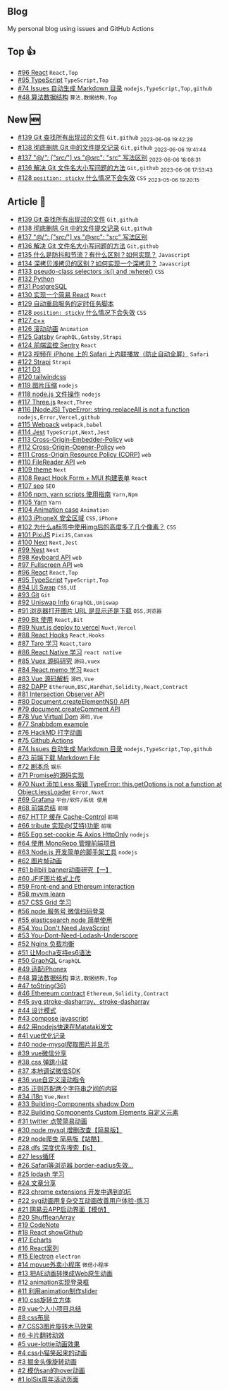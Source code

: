 ## Blog
My personal blog using issues and GitHub Actions

## Top 👍 
- [#96 React](https://github.com/xiaotiandada/blog/issues/96) `React,Top`
- [#95 TypeScript](https://github.com/xiaotiandada/blog/issues/95) `TypeScript,Top`
- [#74 Issues 自动生成 Markdown 目录](https://github.com/xiaotiandada/blog/issues/74) `nodejs,TypeScript,Top,github`
- [#48 算法数据结构](https://github.com/xiaotiandada/blog/issues/48) `算法,数据结构,Top`

## New  🆕 
- [#139 Git 查找所有出现过的文件](https://github.com/xiaotiandada/blog/issues/139) `Git,github` <sub><time datetime="2023-06-06 19:42:29">2023-06-06 19:42:29</time></sub>
- [#138 彻底删除 Git 中的文件提交记录](https://github.com/xiaotiandada/blog/issues/138) `Git,github` <sub><time datetime="2023-06-06 19:41:44">2023-06-06 19:41:44</time></sub>
- [#137 "@/*": ["src/*"] vs "@src": "src" 写法区别](https://github.com/xiaotiandada/blog/issues/137)  <sub><time datetime="2023-06-06 18:08:31">2023-06-06 18:08:31</time></sub>
- [#136 解决 Git 文件名大小写问题的方法](https://github.com/xiaotiandada/blog/issues/136) `Git,github` <sub><time datetime="2023-06-06 17:53:43">2023-06-06 17:53:43</time></sub>
- [#128 `position: sticky` 什么情况下会失效](https://github.com/xiaotiandada/blog/issues/128) `CSS` <sub><time datetime="2023-05-06 19:20:15">2023-05-06 19:20:15</time></sub>

## Article  📄 
- [#139 Git 查找所有出现过的文件](https://github.com/xiaotiandada/blog/issues/139) `Git,github`
- [#138 彻底删除 Git 中的文件提交记录](https://github.com/xiaotiandada/blog/issues/138) `Git,github`
- [#137 "@/*": ["src/*"] vs "@src": "src" 写法区别](https://github.com/xiaotiandada/blog/issues/137) 
- [#136 解决 Git 文件名大小写问题的方法](https://github.com/xiaotiandada/blog/issues/136) `Git,github`
- [#135 什么是防抖和节流？有什么区别？如何实现？](https://github.com/xiaotiandada/blog/issues/135) `Javascript`
- [#134 深拷贝浅拷贝的区别？如何实现一个深拷贝？](https://github.com/xiaotiandada/blog/issues/134) `Javascript`
- [#133 pseudo-class selectors :is() and :where()](https://github.com/xiaotiandada/blog/issues/133) `CSS`
- [#132 Python](https://github.com/xiaotiandada/blog/issues/132) 
- [#131 PostgreSQL](https://github.com/xiaotiandada/blog/issues/131) 
- [#130 实现一个简易 React](https://github.com/xiaotiandada/blog/issues/130) `React`
- [#129 自动重启服务的定时任务脚本](https://github.com/xiaotiandada/blog/issues/129) 
- [#128 `position: sticky` 什么情况下会失效](https://github.com/xiaotiandada/blog/issues/128) `CSS`
- [#127 c++](https://github.com/xiaotiandada/blog/issues/127) 
- [#126 滚动动画](https://github.com/xiaotiandada/blog/issues/126) `Animation`
- [#125 Gatsby](https://github.com/xiaotiandada/blog/issues/125) `GraphQL,Gatsby,Strapi`
- [#124 前端监控 Sentry](https://github.com/xiaotiandada/blog/issues/124) `React`
- [#123 视频在 iPhone 上的 Safari 上内联播放（防止自动全屏）](https://github.com/xiaotiandada/blog/issues/123) `Safari`
- [#122 Strapi](https://github.com/xiaotiandada/blog/issues/122) `Strapi`
- [#121 D3](https://github.com/xiaotiandada/blog/issues/121) 
- [#120 tailwindcss](https://github.com/xiaotiandada/blog/issues/120) 
- [#119 图片压缩](https://github.com/xiaotiandada/blog/issues/119) `nodejs`
- [#118 node.js 文件操作](https://github.com/xiaotiandada/blog/issues/118) `nodejs`
- [#117 Three.js](https://github.com/xiaotiandada/blog/issues/117) `React,Three`
- [#116 [NodeJS] TypeError: string.replaceAll is not a function](https://github.com/xiaotiandada/blog/issues/116) `nodejs,Error,Vercel,github`
- [#115 Webpack](https://github.com/xiaotiandada/blog/issues/115) `webpack,babel`
- [#114 Jest](https://github.com/xiaotiandada/blog/issues/114) `TypeScript,Next,Jest`
- [#113 Cross-Origin-Embedder-Policy](https://github.com/xiaotiandada/blog/issues/113) `web`
- [#112 Cross-Origin-Opener-Policy](https://github.com/xiaotiandada/blog/issues/112) `web`
- [#111 Cross-Origin Resource Policy (CORP)](https://github.com/xiaotiandada/blog/issues/111) `web`
- [#110 FileReader API](https://github.com/xiaotiandada/blog/issues/110) `web`
- [#109 theme](https://github.com/xiaotiandada/blog/issues/109) `Next`
- [#108 React Hook Form + MUI 构建表单](https://github.com/xiaotiandada/blog/issues/108) `React`
- [#107 seo](https://github.com/xiaotiandada/blog/issues/107) `SEO`
- [#106 npm, yarn scripts 使用指南](https://github.com/xiaotiandada/blog/issues/106) `Yarn,Npm`
- [#105 Yarn](https://github.com/xiaotiandada/blog/issues/105) `Yarn`
- [#104 Animation case](https://github.com/xiaotiandada/blog/issues/104) `Animation`
- [#103 iPhoneX 安全区域](https://github.com/xiaotiandada/blog/issues/103) `CSS,iPhone`
- [#102 为什么a标签中使用img后的高度多了几个像素？](https://github.com/xiaotiandada/blog/issues/102) `CSS`
- [#101 PixiJS](https://github.com/xiaotiandada/blog/issues/101) `PixiJS,Canvas`
- [#100 Next](https://github.com/xiaotiandada/blog/issues/100) `Next,Jest`
- [#99 Nest](https://github.com/xiaotiandada/blog/issues/99) `Nest`
- [#98 Keyboard API](https://github.com/xiaotiandada/blog/issues/98) `web`
- [#97 Fullscreen API](https://github.com/xiaotiandada/blog/issues/97) `web`
- [#96 React](https://github.com/xiaotiandada/blog/issues/96) `React,Top`
- [#95 TypeScript](https://github.com/xiaotiandada/blog/issues/95) `TypeScript,Top`
- [#94 UI Swap](https://github.com/xiaotiandada/blog/issues/94) `CSS,UI`
- [#93 Git](https://github.com/xiaotiandada/blog/issues/93) `Git`
- [#92 Uniswap Info](https://github.com/xiaotiandada/blog/issues/92) `GraphQL,Uniswap`
- [#91 浏览器打开图片 URL 是显示还是下载](https://github.com/xiaotiandada/blog/issues/91) `OSS,浏览器`
- [#90 Bit 使用](https://github.com/xiaotiandada/blog/issues/90) `React,Bit`
- [#89 Nuxt.js deploy to vercel](https://github.com/xiaotiandada/blog/issues/89) `Nuxt,Vercel`
- [#88 React Hooks](https://github.com/xiaotiandada/blog/issues/88) `React,Hooks`
- [#87 Taro 学习](https://github.com/xiaotiandada/blog/issues/87) `React,taro`
- [#86 React Native 学习](https://github.com/xiaotiandada/blog/issues/86) `react native`
- [#85 Vuex 源码研究](https://github.com/xiaotiandada/blog/issues/85) `源码,vuex`
- [#84 React.memo 学习](https://github.com/xiaotiandada/blog/issues/84) `React`
- [#83 Vue 源码解析](https://github.com/xiaotiandada/blog/issues/83) `源码,Vue`
- [#82 DAPP](https://github.com/xiaotiandada/blog/issues/82) `Ethereum,BSC,Hardhat,Solidity,React,Contract`
- [#81 Intersection Observer API](https://github.com/xiaotiandada/blog/issues/81) 
- [#80 Document.createElementNS() API](https://github.com/xiaotiandada/blog/issues/80) 
- [#79 document.createComment API](https://github.com/xiaotiandada/blog/issues/79) 
- [#78 Vue Virtual Dom](https://github.com/xiaotiandada/blog/issues/78) `源码,Vue`
- [#77 Snabbdom example](https://github.com/xiaotiandada/blog/issues/77) 
- [#76 HackMD 打字动画](https://github.com/xiaotiandada/blog/issues/76) 
- [#75 Github Actions](https://github.com/xiaotiandada/blog/issues/75) 
- [#74 Issues 自动生成 Markdown 目录](https://github.com/xiaotiandada/blog/issues/74) `nodejs,TypeScript,Top,github`
- [#73 前端下载 Markdown File](https://github.com/xiaotiandada/blog/issues/73) 
- [#72 剧本杀](https://github.com/xiaotiandada/blog/issues/72) `娱乐`
- [#71 Promise的源码实现](https://github.com/xiaotiandada/blog/issues/71) 
- [#70 Nuxt 添加 Less 报错 TypeError: this.getOptions is not a function at Object.lessLoader](https://github.com/xiaotiandada/blog/issues/70) `Error,Nuxt`
- [#69 Grafana](https://github.com/xiaotiandada/blog/issues/69) `平台/软件/系统 使用`
- [#68 前端总结](https://github.com/xiaotiandada/blog/issues/68) `前端`
- [#67 HTTP 缓存  Cache-Control](https://github.com/xiaotiandada/blog/issues/67) `前端`
- [#66 tribute 实现@(艾特)功能](https://github.com/xiaotiandada/blog/issues/66) `前端`
- [#65 Egg set-cookie 与 Axios   HttpOnly](https://github.com/xiaotiandada/blog/issues/65) `nodejs`
- [#64 使用 MonoRepo 管理前端项目](https://github.com/xiaotiandada/blog/issues/64) 
- [#63 Node.js 开发简单的脚手架工具](https://github.com/xiaotiandada/blog/issues/63) `nodejs`
- [#62 图片帧动画](https://github.com/xiaotiandada/blog/issues/62) 
- [#61 bilibili banner动画研究【一】](https://github.com/xiaotiandada/blog/issues/61) 
- [#60 JFIF图片格式上传](https://github.com/xiaotiandada/blog/issues/60) 
- [#59 Front-end and Ethereum interaction](https://github.com/xiaotiandada/blog/issues/59) 
- [#58  mvvm learn](https://github.com/xiaotiandada/blog/issues/58) 
- [#57 CSS Grid 学习](https://github.com/xiaotiandada/blog/issues/57) 
- [#56 node 服务号 微信扫码登录](https://github.com/xiaotiandada/blog/issues/56) 
- [#55 elasticsearch node 简单使用](https://github.com/xiaotiandada/blog/issues/55) 
- [#54 You Don't Need JavaScript](https://github.com/xiaotiandada/blog/issues/54) 
- [#53  You-Dont-Need-Lodash-Underscore](https://github.com/xiaotiandada/blog/issues/53) 
- [#52 Nginx 负载均衡](https://github.com/xiaotiandada/blog/issues/52) 
- [#51 让Mocha支持es6语法](https://github.com/xiaotiandada/blog/issues/51) 
- [#50 GraphQL](https://github.com/xiaotiandada/blog/issues/50) `GraphQL`
- [#49 适配iPhonex](https://github.com/xiaotiandada/blog/issues/49) 
- [#48 算法数据结构](https://github.com/xiaotiandada/blog/issues/48) `算法,数据结构,Top`
- [#47 toString(36)](https://github.com/xiaotiandada/blog/issues/47) 
- [#46 Ethereum contract](https://github.com/xiaotiandada/blog/issues/46) `Ethereum,Solidity,Contract`
- [#45 svg stroke-dasharray、stroke-dasharray](https://github.com/xiaotiandada/blog/issues/45) 
- [#44 设计模式](https://github.com/xiaotiandada/blog/issues/44) 
- [#43 compose javascript](https://github.com/xiaotiandada/blog/issues/43) 
- [#42 用nodejs快速在Matataki发文](https://github.com/xiaotiandada/blog/issues/42) 
- [#41 vue优化记录](https://github.com/xiaotiandada/blog/issues/41) 
- [#40 node-mysql爬取图片并显示](https://github.com/xiaotiandada/blog/issues/40) 
- [#39 vue微信分享](https://github.com/xiaotiandada/blog/issues/39) 
- [#38 css 弹跳小球](https://github.com/xiaotiandada/blog/issues/38) 
- [#37 本地调试微信SDK](https://github.com/xiaotiandada/blog/issues/37) 
- [#36  vue自定义滚动指令](https://github.com/xiaotiandada/blog/issues/36) 
- [#35 正则匹配两个字符串之间的内容](https://github.com/xiaotiandada/blog/issues/35) 
- [#34 i18n](https://github.com/xiaotiandada/blog/issues/34) `Vue,Next`
- [#33 Building-Components shadow Dom](https://github.com/xiaotiandada/blog/issues/33) 
- [#32 Building Components Custom Elements 自定义元素](https://github.com/xiaotiandada/blog/issues/32) 
- [#31 twitter 点赞简易动画](https://github.com/xiaotiandada/blog/issues/31) 
- [#30 node mysql 增删改查【简易版】](https://github.com/xiaotiandada/blog/issues/30) 
- [#29 node爬虫 简易版【站酷】](https://github.com/xiaotiandada/blog/issues/29) 
- [#28  dfs 深度优先搜索【js】](https://github.com/xiaotiandada/blog/issues/28) 
- [#27 less循环](https://github.com/xiaotiandada/blog/issues/27) 
- [#26 Safari等浏览器 border-eadius失效...](https://github.com/xiaotiandada/blog/issues/26) 
- [#25 lodash 学习](https://github.com/xiaotiandada/blog/issues/25) 
- [#24 文章分享](https://github.com/xiaotiandada/blog/issues/24) 
- [#23 chrome extensions 开发中遇到的坑](https://github.com/xiaotiandada/blog/issues/23) 
- [#22 svg动画用复杂交互动画改善用户体验-练习](https://github.com/xiaotiandada/blog/issues/22) 
- [#21 网易云APP启动界面【模仿】](https://github.com/xiaotiandada/blog/issues/21) 
- [#20 ShuffleanArray](https://github.com/xiaotiandada/blog/issues/20) 
- [#19 CodeNote](https://github.com/xiaotiandada/blog/issues/19) 
- [#18 React showGithub](https://github.com/xiaotiandada/blog/issues/18) 
- [#17 Echarts](https://github.com/xiaotiandada/blog/issues/17) 
- [#16 React案列](https://github.com/xiaotiandada/blog/issues/16) 
- [#15 Electron](https://github.com/xiaotiandada/blog/issues/15) `electron`
- [#14 mpvue外卖小程序](https://github.com/xiaotiandada/blog/issues/14) `微信小程序`
- [#13 把AE动画转换成Web原生动画](https://github.com/xiaotiandada/blog/issues/13) 
- [#12  animation实现登录框](https://github.com/xiaotiandada/blog/issues/12) 
- [#11 利用animation制作slider](https://github.com/xiaotiandada/blog/issues/11) 
- [#10 css旋转立方体](https://github.com/xiaotiandada/blog/issues/10) 
- [#9 vue个人小项目总结](https://github.com/xiaotiandada/blog/issues/9) 
- [#8 css布局](https://github.com/xiaotiandada/blog/issues/8) 
- [#7 CSS3图片旋转木马效果](https://github.com/xiaotiandada/blog/issues/7) 
- [#6 卡片翻转动效](https://github.com/xiaotiandada/blog/issues/6) 
- [#5 vue-lottie动画效果](https://github.com/xiaotiandada/blog/issues/5) 
- [#4 css小猫笑起来的动画](https://github.com/xiaotiandada/blog/issues/4) 
- [#3 掘金头像旋转动画](https://github.com/xiaotiandada/blog/issues/3) 
- [#2 模仿san的hover动画](https://github.com/xiaotiandada/blog/issues/2) 
- [#1 lolSix周年活动页面](https://github.com/xiaotiandada/blog/issues/1) 
